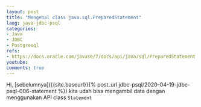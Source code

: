 ```yaml
---
layout: post
title: "Mengenal class java.sql.PreparedStatement"
lang: java-jdbc-psql
categories:
- Java
- JDBC
- Postgresql  
refs: 
- https://docs.oracle.com/javase/7/docs/api/java/sql/PreparedStatement.html
youtube: 
comments: true
---
```


Hi, [sebelumnya]({{site.baseurl}}{% post_url jdbc-psql/2020-04-19-jdbc-psql-006-statement %}) kita udah bisa mengambil data dengan menggunakan API class `Statement`